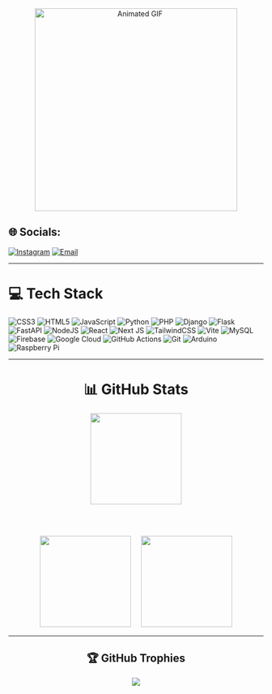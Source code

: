 <div align="center">
  <img src="https://media3.giphy.com/media/v1.Y2lkPTc5MGI3NjExNHprandlM3ZyZHRjNHhxZ2Y3M2R0ZnIyMGY4andtbWpuMmYxeTg5byZlcD12MV9pbnRlcm5hbF9naWZfYnlfaWQmY3Q9Zw/S1SnLg08CxnUGqyqha/giphy.gif" alt="Animated GIF" width="400"/>
</div>

## 🌐 Socials:
[![Instagram](https://img.shields.io/badge/Instagram-%23E4405F.svg?logo=Instagram&logoColor=white)](https://instagram.com/_knnthmillares)
[![Email](https://img.shields.io/badge/Email-D14836?logo=gmail&logoColor=white)](mailto:millares.kenneth29@gmail.com)

---

# 💻 Tech Stack
![CSS3](https://img.shields.io/badge/css3-%231572B6.svg?style=for-the-badge&logo=css3&logoColor=white)
![HTML5](https://img.shields.io/badge/html5-%23E34F26.svg?style=for-the-badge&logo=html5&logoColor=white)
![JavaScript](https://img.shields.io/badge/javascript-%23323330.svg?style=for-the-badge&logo=javascript&logoColor=%23F7DF1E)
![Python](https://img.shields.io/badge/python-3670A0.svg?style=for-the-badge&logo=python&logoColor=ffdd54)
![PHP](https://img.shields.io/badge/php-%23777BB4.svg?style=for-the-badge&logo=php&logoColor=white)
![Django](https://img.shields.io/badge/django-%23092E20.svg?style=for-the-badge&logo=django&logoColor=white)
![Flask](https://img.shields.io/badge/flask-%23000.svg?style=for-the-badge&logo=flask&logoColor=white)
![FastAPI](https://img.shields.io/badge/FastAPI-005571?style=for-the-badge&logo=fastapi)
![NodeJS](https://img.shields.io/badge/node.js-6DA55F?style=for-the-badge&logo=node.js&logoColor=white)
![React](https://img.shields.io/badge/react-%2320232a.svg?style=for-the-badge&logo=react&logoColor=%2361DAFB)
![Next JS](https://img.shields.io/badge/Next-black?style=for-the-badge&logo=next.js&logoColor=white)
![TailwindCSS](https://img.shields.io/badge/tailwindcss-%2338B2AC.svg?style=for-the-badge&logo=tailwind-css&logoColor=white)
![Vite](https://img.shields.io/badge/vite-%23646CFF.svg?style=for-the-badge&logo=vite&logoColor=white)
![MySQL](https://img.shields.io/badge/mysql-4479A1.svg?style=for-the-badge&logo=mysql&logoColor=white)
![Firebase](https://img.shields.io/badge/firebase-%23039BE5.svg?style=for-the-badge&logo=firebase)
![Google Cloud](https://img.shields.io/badge/GoogleCloud-%234285F4.svg?style=for-the-badge&logo=google-cloud&logoColor=white)
![GitHub Actions](https://img.shields.io/badge/github%20actions-%232671E5.svg?style=for-the-badge&logo=githubactions&logoColor=white)
![Git](https://img.shields.io/badge/git-%23F05033.svg?style=for-the-badge&logo=git&logoColor=white)
![Arduino](https://img.shields.io/badge/-Arduino-00979D.svg?style=for-the-badge&logo=Arduino&logoColor=white)
![Raspberry Pi](https://img.shields.io/badge/-Raspberry_Pi-C51A4A.svg?style=for-the-badge&logo=Raspberry-Pi)

---

<div align="center">

# 📊 GitHub Stats

<!-- 🟣 STREAK STATS (Top) -->
<img height="180em" src="https://nirzak-streak-stats.vercel.app/?user=millareskenneth&theme=midnight-purple&hide_border=true"/>

<br><br>

<!-- 💻 GITHUB STATS + TOP LANGS (Bottom) -->
<div>
  <img height="180em" src="https://github-readme-stats.vercel.app/api?username=millareskenneth&theme=midnight-purple&hide_border=true&include_all_commits=true&count_private=true"/>
  &nbsp;&nbsp;&nbsp;
  <img height="180em" src="https://github-readme-stats.vercel.app/api/top-langs/?username=millareskenneth&theme=midnight-purple&hide_border=true&layout=compact"/>
</div>

---

## 🏆 GitHub Trophies
<div align="center">
  <img src="https://github-profile-trophy.vercel.app/?username=millareskenneth&theme=tokyonight&no-frame=true&no-bg=true&margin-w=6&rank=SSS,SS,S,AAA,AA,A,B,C" />
</div>

</div>

<!-- Proudly created with GPRM ( https://gprm.itsvg.in ) -->
